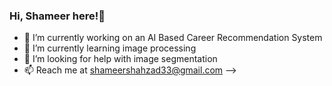 ### Hi, Shameer here!👋

- 🔭 I’m currently working on an AI Based Career Recommendation System
- 🌱 I’m currently learning image processing 
- 🤔 I’m looking for help with image segmentation
- 📫 Reach me at shameershahzad33@gmail.com
-->
